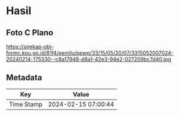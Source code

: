 # Hasil

## Foto C Plano

https://sirekap-obj-formc.kpu.go.id/81f4/pemilu/ppwp/33/15/05/20/07/3315052007024-20240214-175330--c8a17948-d8a1-42e3-94e2-027209bc7d40.jpg


## Metadata

| Key        | Value               |
| ---------- | ------------------- |
| Time Stamp | 2024-02-15 07:00:44 |



